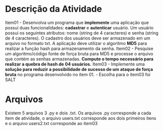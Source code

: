 # Descrição da Atividade
Item01 - Desenvolva um programa que **implemente** uma aplicação que possui duas funcionalidades: **cadastrar** e **autenticar** usuário. Um usuário possui os seguintes atributos: nome (string de 4 caracteres) e senha (string de 4 caracteres). O cadastro dos usuários deve ser armazenado em um arquivo no formato txt. A aplicação deve utilizar o algoritmo **MD5** para realizar a função hash para armazenamento da senha.
Item02 - Pesquise um algoritmo/código fonte de força bruta para MD5 e processe o arquivo que contém as senhas armazenadas. **Compute o tempo necessário para realizar a quebra de hash de 04 usuários.**
Item03 - Implemente uma **solução para reduzir a possibilidade de sucesso de um ataque de força bruta** no programa desenvolvido no item 01.
    - Escolha para o item03 foi SALT

# Arquivos
Existem 5 arquivos 3 .py e dois .txt. Os arquivos .py corresponde a cada item de atividade, o arquivo users.txt corresponde aos dois primeiros itens e o arquivo users2.txt corresponde ao item03
